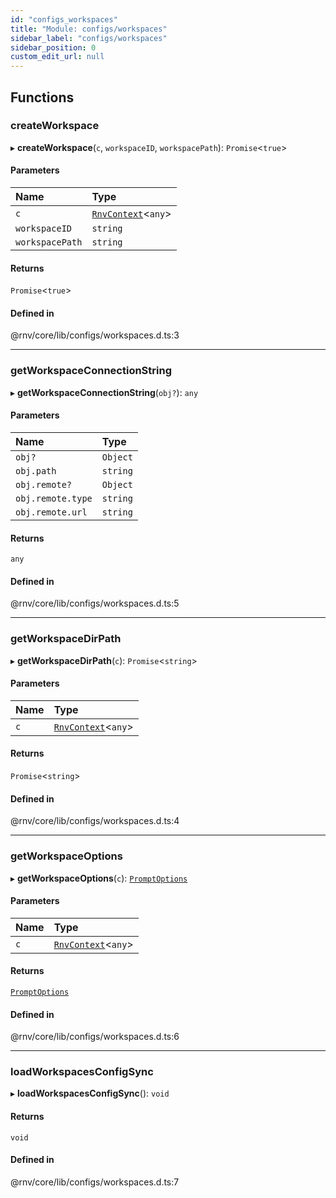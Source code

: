 ```yaml
---
id: "configs_workspaces"
title: "Module: configs/workspaces"
sidebar_label: "configs/workspaces"
sidebar_position: 0
custom_edit_url: null
---
```


## Functions

### createWorkspace

▸ **createWorkspace**(`c`, `workspaceID`, `workspacePath`): `Promise`\<``true``\>

#### Parameters

| Name | Type |
| :------ | :------ |
| `c` | [`RnvContext`](../interfaces/context_types.RnvContext.md)\<`any`\> |
| `workspaceID` | `string` |
| `workspacePath` | `string` |

#### Returns

`Promise`\<``true``\>

#### Defined in

@rnv/core/lib/configs/workspaces.d.ts:3

___

### getWorkspaceConnectionString

▸ **getWorkspaceConnectionString**(`obj?`): `any`

#### Parameters

| Name | Type |
| :------ | :------ |
| `obj?` | `Object` |
| `obj.path` | `string` |
| `obj.remote?` | `Object` |
| `obj.remote.type` | `string` |
| `obj.remote.url` | `string` |

#### Returns

`any`

#### Defined in

@rnv/core/lib/configs/workspaces.d.ts:5

___

### getWorkspaceDirPath

▸ **getWorkspaceDirPath**(`c`): `Promise`\<`string`\>

#### Parameters

| Name | Type |
| :------ | :------ |
| `c` | [`RnvContext`](../interfaces/context_types.RnvContext.md)\<`any`\> |

#### Returns

`Promise`\<`string`\>

#### Defined in

@rnv/core/lib/configs/workspaces.d.ts:4

___

### getWorkspaceOptions

▸ **getWorkspaceOptions**(`c`): [`PromptOptions`](api_types.md#promptoptions)

#### Parameters

| Name | Type |
| :------ | :------ |
| `c` | [`RnvContext`](../interfaces/context_types.RnvContext.md)\<`any`\> |

#### Returns

[`PromptOptions`](api_types.md#promptoptions)

#### Defined in

@rnv/core/lib/configs/workspaces.d.ts:6

___

### loadWorkspacesConfigSync

▸ **loadWorkspacesConfigSync**(): `void`

#### Returns

`void`

#### Defined in

@rnv/core/lib/configs/workspaces.d.ts:7
